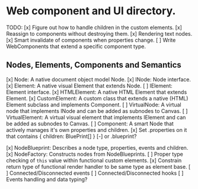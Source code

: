 # Web component and UI directory.

TODO:
[x] Figure out how to handle children in the custom elements.
[x] Reassign to components without destroying them.
[x] Rendering text nodes.
[x] Smart invalidate of components when properties change.
[ ] Write WebComponents that extend a specific component type.

## Nodes, Elements, Components and Semantics

[x] Node: A native document object model Node.
[x] INode: Node interface.
[x] Element: A native visual Element that extends Node.
[ ] IElement: Element interface.
[x] HTMLElement: A native HTML Element that extends Element.
[x] CustomElement: A custom class that extends a native (HTML) Element subclass and implements Component.
[ ] VirtualNode: A virtual node that implements INode and can be added as subnodes to Canvas.
[ ] VirtualElement: A virtual visual element that implements IElement and can be added as subnodes to Canvas.
[ ] Component: A smart Node that actively manages it's own properties and children.
    [x] Set .properties on it that contains { children: BluePrint[] }
    [-] or .blueprint?

[x] NodeBlueprint: Describes a node type, properties, events and children.
[x] NodeFactory: Constructs nodes from NodeBlueprints.
[ ] Proper type checking of `this` value within functional custom elements.
[x] Constrain return type of functional render handler to be same type as element base.
[ ] Connected/Disconnected events
[ ] Connected/Disconnected hooks
[ ] Events handling and data typing?

